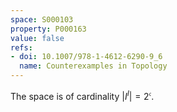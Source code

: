 ```yaml
---
space: S000103
property: P000163
value: false
refs:
- doi: 10.1007/978-1-4612-6290-9_6
  name: Counterexamples in Topology
---
```


The space is of cardinality $|I^I|=2^{\mathfrak c}$.
